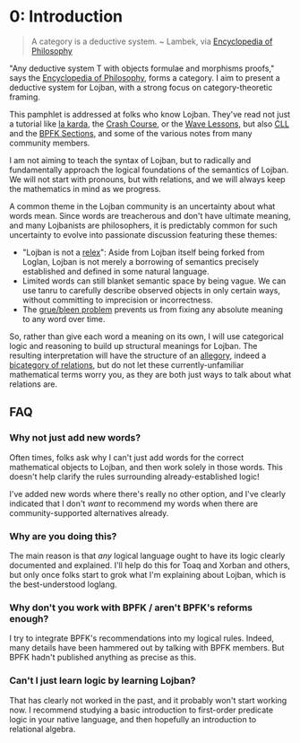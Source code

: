 # 0: Introduction

> A category is a deductive system. ~ Lambek, via [Encyclopedia of
> Philosophy](https://plato.stanford.edu/entries/category-theory/)

"Any deductive system T with objects formulae and morphisms proofs," says the
[Encyclopedia of
Philosophy](https://plato.stanford.edu/entries/category-theory/), forms a
category. I aim to present a deductive system for Lojban, with a strong focus
on category-theoretic framing.

This pamphlet is addressed at folks who know Lojban. They've read not just a
tutorial like [la
karda](http://ldlework.com/projects/cards/la-karda/index.html), the [Crash
Course](https://mw.lojban.org/papri/The_Crash_Course_in_Lojban), or the [Wave
Lessons](https://mw.lojban.org/papri/Lojban_Wave_Lessons), but also
[CLL](https://lojban.org/publications/cll/cll_v1.1_xhtml-section-chunks/) and
the [BPFK Sections](https://mw.lojban.org/papri/Category:BPFK_Section), and
some of the various notes from many community members.

I am not aiming to teach the syntax of Lojban, but to radically and
fundamentally approach the logical foundations of the semantics of Lojban. We
will not start with pronouns, but with relations, and we will always keep the
mathematics in mind as we progress.

A common theme in the Lojban community is an uncertainty about what words
mean. Since words are treacherous and don't have ultimate meaning, and many
Lojbanists are philosophers, it is predictably common for such uncertainty to
evolve into passionate discussion featuring these themes:

* "Lojban is not a
  [relex](https://en.wikibooks.org/wiki/Conlang/Types#Relexes)": Aside from
  Lojban itself being forked from Loglan, Lojban is not merely a borrowing of
  semantics precisely established and defined in some natural language.
* Limited words can still blanket semantic space by being vague. We can use
  tanru to carefully describe observed objects in only certain ways, without
  committing to imprecision or incorrectness.
* The [grue/bleen
  problem](https://en.wikipedia.org/wiki/New_riddle_of_induction#Grue_and_bleen)
  prevents us from fixing any absolute meaning to any word over time.

So, rather than give each word a meaning on its own, I will use categorical
logic and reasoning to build up structural meanings for Lojban. The resulting
interpretation will have the structure of an
[allegory](https://en.wikipedia.org/wiki/Allegory_(mathematics)), indeed a
[bicategory of
relations](https://ncatlab.org/nlab/show/bicategory+of+relations), but do not
let these currently-unfamiliar mathematical terms worry you, as they are both
just ways to talk about what relations are.

## FAQ

### Why not just add new words?

Often times, folks ask why I can't just add words for the correct mathematical
objects to Lojban, and then work solely in those words. This doesn't help
clarify the rules surrounding already-established logic!

I've added new words where there's really no other option, and I've clearly
indicated that I don't *want* to recommend my words when there are
community-supported alternatives already.

### Why are you doing this?

The main reason is that *any* logical language ought to have its logic clearly
documented and explained. I'll help do this for Toaq and Xorban and others,
but only once folks start to grok what I'm explaining about Lojban, which is
the best-understood loglang.

### Why don't you work with BPFK / aren't BPFK's reforms enough?

I try to integrate BPFK's recommendations into my logical rules. Indeed, many
details have been hammered out by talking with BPFK members. But BPFK hadn't
published anything as precise as this.

### Can't I just learn logic by learning Lojban?

That has clearly not worked in the past, and it probably won't start working
now. I recommend studying a basic introduction to first-order predicate logic
in your native language, and then hopefully an introduction to relational
algebra.
